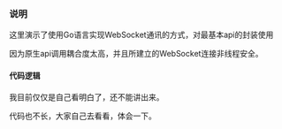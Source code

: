 ### 说明
这里演示了使用Go语言实现WebSocket通讯的方式，对最基本api的封装使用

因为原生api调用耦合度太高，并且所建立的WebSocket连接非线程安全。

#### 代码逻辑
我目前仅仅是自己看明白了，还不能讲出来。

代码也不长，大家自己去看看，体会一下。




